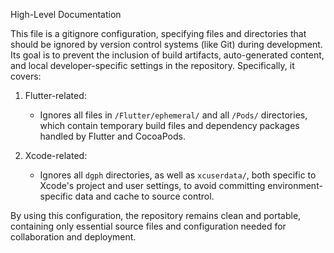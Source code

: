 High-Level Documentation

This file is a gitignore configuration, specifying files and directories that should be ignored by version control systems (like Git) during development. Its goal is to prevent the inclusion of build artifacts, auto-generated content, and local developer-specific settings in the repository. Specifically, it covers:

1. Flutter-related:
   - Ignores all files in `/Flutter/ephemeral/` and all `/Pods/` directories, which contain temporary build files and dependency packages handled by Flutter and CocoaPods.

2. Xcode-related:
   - Ignores all `dgph` directories, as well as `xcuserdata/`, both specific to Xcode's project and user settings, to avoid committing environment-specific data and cache to source control.

By using this configuration, the repository remains clean and portable, containing only essential source files and configuration needed for collaboration and deployment.